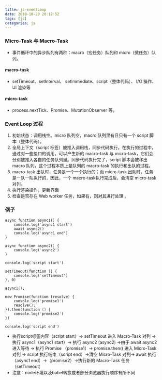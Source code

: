 ```yaml
---
title: js-eventLoop
date: 2018-10-20 20:12:52
tags: [js]
categories: js
---
```


### Micro-Task 与 Macro-Task

- 事件循环中的异步队列有两种：macro（宏任务）队列和
micro（微任务）队列。

#### macro-task

- setTimeout、setInterval、 setImmediate、script（整体代码）、 I/O 操作、UI 渲染等

#### micro-task

- process.nextTick、Promise、MutationObserver 等。

### Event Loop 过程

1. 初始状态：调用栈空。micro 队列空，macro 队列里有且只有一个 script 脚本（整体代码）。
2. 全局上下文（script 标签）被推入调用栈，同步代码执行。在执行的过程中，通过对一些接口的调用，可以产生新的 macro-task 与 micro-task，它们会分别被推入各自的任务队列里。同步代码执行完了，script 脚本会被移出 macro 队列，这个过程本质上是队列的 macro-task 的执行和出队的过程。
3. macro-task 出队时，任务是一个一个执行的；而 micro-task 出队时，任务是一队一队执行的，因此，一个 macro-task执行完成后，会清空 micro-task对列。
4. 执行渲染操作，更新界面
5. 检查是否存在 Web worker 任务，如果有，则对其进行处理 。

### 例子

```
async function async1() {
    console.log('async1 start')
    await async2()
    console.log('async1 end')
}

async function async2() {
    console.log('async2')
}

console.log('script start')

setTimeout(function () {
    console.log('setTimeout')
}, 0)

async1();

new Promise(function (resolve) {
    console.log('promise1')
    resolve();
}).then(function () {
    console.log('promise2')
})

console.log('script end')
```

- 执行script标签内容（script start）-> setTimeout 进入 Macro-Task 对列 -> 执行 async1（async1 start）-> 执行 async2 (async2) ->由于 await async2 进入等待 -> 执行 Promise （promise1）-> promise.then() 进入 Micro-Task 对列 -> script 执行结束（script end）->清空 Micro-Task 对列-> await 执行（async1 end）->（promise2）->执行新的 Macro-Task 任务（setTimeout）
- 注意：node环境以及babel转换或者部分浏览器执行顺序有所不同
